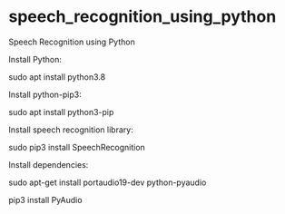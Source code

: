 # speech_recognition_using_python
Speech Recognition using Python

Install Python:

sudo apt install python3.8

Install python-pip3:

sudo apt install python3-pip

Install speech recognition library:

sudo pip3 install SpeechRecognition

Install dependencies:

sudo apt-get install portaudio19-dev python-pyaudio

pip3 install PyAudio